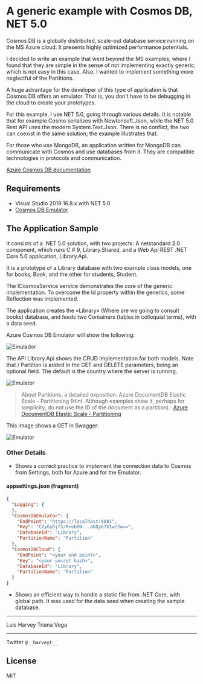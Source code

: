 # A generic example with Cosmos DB, NET 5.0
Cosmos DB is a globally distributed, scale-out database service running on the MS Azure cloud. It presents highly optimized performance potentials.

I decided to write an example that went beyond the MS examples, where I found that they are simple in the sense of not implementing exactly generic; which is not easy in this case. Also, I wanted to implement something more neglectful of the Partitions.

A huge advantage for the developer of this type of application is that Cosmos DB offers an emulator. That is, you don't have to be debugging in the cloud to create your prototypes.

For this example, I use NET 5.0, going through various details. It is notable that for example Cosmo serializes with Newtonsoft.Json, while the NET 5.0 Rest API uses the modern System.Text.Json. There is no conflict, the two can coexist in the same solution; the example illustrates that.

For those who use MongoDB, an application written for MongoDB can communicate with Cosmos and use databases from it. They are compatible technologies in protocols and communication.

[Azure Cosmos DB documentation](https://docs.microsoft.com/en-us/azure/cosmos-db/)


## Requirements

  - Visual Studio 2019 16.8.x with NET 5.0
  - [Cosmos DB Emulator](https://docs.microsoft.com/en-us/azure/cosmos-db/local-emulator-release-notes)

## The Application Sample
It consists of a .NET 5.0 solution, with two projects: A netstandard 2.0 component, which runs C # 9, Library.Shared, and a Web Api REST .NET Core 5.0 application, Library.Api.

It is a prototype of a Library database with two example class models, one for books, Book, and the other for students, Student.

The ICosmosService <T> service demonstrates the core of the generic implementation. To overcome the Id property within the generics, some Reflection was implemented.

The application creates the «Library» (Where are we going to consult books) database, and feeds two Containers (tables in colloquial terms), with a data seed.

Azure Cosmos DB Emulator will show the following:

![Emulador](https://github.com/harveytriana/CosmosDBMock/blob/master/cdb_1.png)

The API Library.Api shows the CRUD implementation for both models. Note that / Partition is added in the GET and DELETE parameters, being an optional field. The default is the country where the server is running.

![Emulator](https://github.com/harveytriana/CosmosDBMock/blob/master/cdb_2.png)

> About Partitions, a detailed exposition: Azure DocumentDB Elastic Scale - Partitioning (Hint. Although examples show it, perhaps for simplicity, do not use the ID of the document as a partition)
: [Azure DocumentDB Elastic Scale - Partitioning](https://azure.microsoft.com/en-us/resources/videos/azure-documentdb-elastic-scale-partitioning/)

This image shows a GET in Swagger:

![Emulator](https://github.com/harveytriana/CosmosDBMock/blob/master/cdb_3.png)

### Other Details

* Shows a correct practice to implement the connection data to Cosmos from Settings, both for Azure and for the Emulator.

#### appsettings.json (fragment)
```json
{
  "Logging": {
  },
  "CosmosDbEmulator": {
    "EndPoint": "https://localhost:8081",
    "Key": "C2y6yDjf5/R+ob0N...aGQy67XIw/Jw==",
    "DatabaseId": "Library",
    "PartitionName": "Partition"
  },
  "CosmosDbCloud": {
    "EndPoint": "<your end point>",
    "Key": "<your secret hash>",
    "DatabaseId": "Library",
    "PartitionName": "Partition"
  }
}
```

* Shows an efficient way to handle a static file from .NET Core, with global path. It was used for the data seed when creating the sample database.


___
Luis Harvey Triana Vega
___
Twitter ```@__harveyt__```

License
----

MIT





